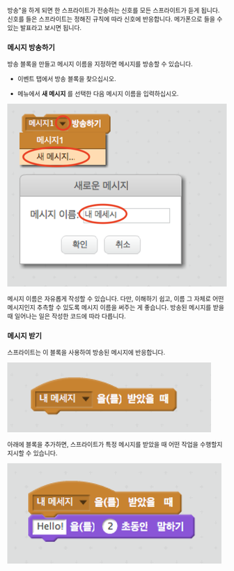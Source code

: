 방송"을 하게 되면 한 스프라이트가 전송하는 신호를 모든 스프라이트가 듣게 됩니다. 신호를 들은 스프라이트는 정해진 규칙에 따라 신호에 반응합니다. 메가폰으로 들을 수 있는 발표라고 보시면 됩니다.

### 메시지 방송하기

방송 블록을 만들고 메시지 이름을 지정하면 메시지를 방송할 수 있습니다.

+ 이벤트 탭에서 방송 블록을 찾으십시오.

+ 메뉴에서 **새 메시지** 를 선택한 다음 메시지 이름을 입력하십시오.

![방송 만들기](images/create-a-broadcast.png)

메시지 이름은 자유롭게 작성할 수 있습니다. 다만, 이해하기 쉽고, 이름 그 자체로 어떤 메시지인지 추측할 수 있도록 메시지 이름을 써주는 게 좋습니다. 방송된 메시지를 받을 때 일어나는 일은 작성한 코드에 따라 다릅니다.

### 메시지 받기

스프라이트는 이 블록을 사용하여 방송된 메시지에 반응합니다.

![방송 수신](images/receive-a-broadcast.png)

아래에 블록을 추가하면, 스프라이트가 특정 메시지를 받았을 때 어떤 작업을 수행할지 지시할 수 있습니다.

![수신 예제](images/receive-example.png)
